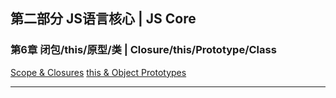 ## 第二部分 JS语言核心   |   JS Core

### 第6章 闭包/this/原型/类  |    Closure/this/Prototype/Class

[Scope & Closures](https://github.com/getify/You-Dont-Know-JS/blob/2nd-ed/scope-closures/README.md)
[this & Object Prototypes](https://github.com/getify/You-Dont-Know-JS/blob/2nd-ed/this-object-prototypes/README.md)

---

